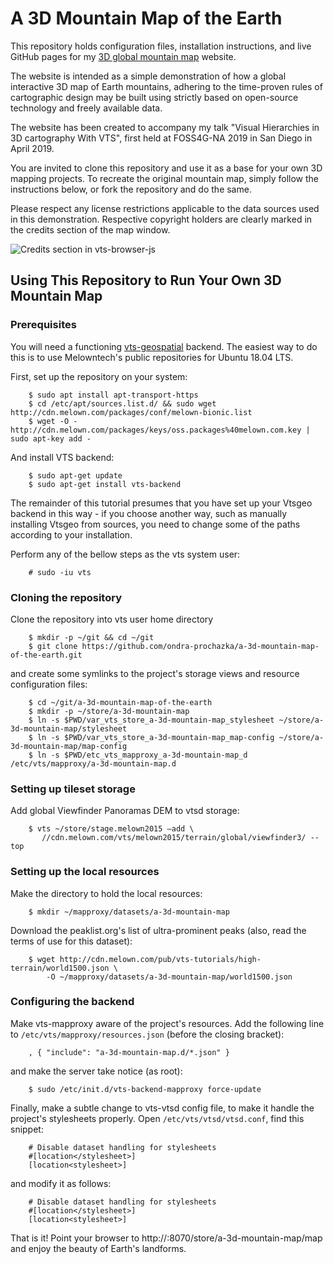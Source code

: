 # A 3D Mountain Map of the Earth

This repository holds configuration files, installation instructions, and
live GitHub pages for my [3D global mountain map][1] website.

The website is intended as a simple demonstration of how a global
interactive 3D map of Earth mountains, adhering to the time-proven rules of
cartographic design may be built using strictly based on open-source
technology and freely available data.

The website has been created to accompany my talk "Visual Hierarchies in 3D
cartography With VTS", first held at FOSS4G-NA 2019 in San Diego in April
2019.

You are invited to clone this repository and use it as a base for your own 3D
mapping projects. To recreate the original mountain map, simply follow the
instructions below, or fork the repository and do the same.

Please respect any license restrictions applicable to the data sources used
in this demonstration. Respective copyright holders are clearly marked in the
credits section of the map window.

![Credits section in vts-browser-js][3]


## Using This Repository to Run Your Own 3D Mountain Map

### Prerequisites 

You will need a functioning [vts-geospatial][2] backend. The easiest way to do this is to
use Melowntech's public repositories for Ubuntu 18.04 LTS.

First, set up the repository on your system:

```
    $ sudo apt install apt-transport-https
    $ cd /etc/apt/sources.list.d/ && sudo wget http://cdn.melown.com/packages/conf/melown-bionic.list
    $ wget -O - http://cdn.melown.com/packages/keys/oss.packages%40melown.com.key | sudo apt-key add -
```

And install VTS backend:

```
    $ sudo apt-get update
    $ sudo apt-get install vts-backend
```

The remainder of this tutorial presumes that you have set up your Vtsgeo
backend in this way - if you choose another way, such as manually installing
Vtsgeo from sources, you need to change some of the paths according to your
installation.

Perform any of the bellow steps as the vts system user:

```
    # sudo -iu vts
```

### Cloning the repository 

Clone the repository into vts user home directory

```
    $ mkdir -p ~/git && cd ~/git
    $ git clone https://github.com/ondra-prochazka/a-3d-mountain-map-of-the-earth.git
```

and create some symlinks to the project's storage views and resource
configuration files:

```
    $ cd ~/git/a-3d-mountain-map-of-the-earth
    $ mkdir -p ~/store/a-3d-mountain-map
    $ ln -s $PWD/var_vts_store_a-3d-mountain-map_stylesheet ~/store/a-3d-mountain-map/stylesheet
    $ ln -s $PWD/var_vts_store_a-3d-mountain-map_map-config ~/store/a-3d-mountain-map/map-config
    $ ln -s $PWD/etc_vts_mapproxy_a-3d-mountain-map_d /etc/vts/mapproxy/a-3d-mountain-map.d
```

### Setting up tileset storage

Add global Viewfinder Panoramas DEM to vtsd storage:

```
    $ vts ~/store/stage.melown2015 –add \ 	          
       //cdn.melown.com/vts/melown2015/terrain/global/viewfinder3/ --top
```

### Setting up the local resources

Make the directory to hold the local resources:

```
    $ mkdir ~/mapproxy/datasets/a-3d-mountain-map
```

Download the peaklist.org's list of ultra-prominent peaks (also, read the
terms of use for this dataset):

```
    $ wget http://cdn.melown.com/pub/vts-tutorials/high-terrain/world1500.json \
        -O ~/mapproxy/datasets/a-3d-mountain-map/world1500.json 
```


### Configuring the backend 

Make vts-mapproxy aware of the project's resources. Add the following line to
`/etc/vts/mapproxy/resources.json` (before the closing bracket):

```
    , { "include": "a-3d-mountain-map.d/*.json" }
```

and make the server take notice (as root):

```
    $ sudo /etc/init.d/vts-backend-mapproxy force-update    
```

Finally, make a subtle change to vts-vtsd config file, to make it handle the project's stylesheets properly.
Open `/etc/vts/vtsd/vtsd.conf`, find this snippet:

```
    # Disable dataset handling for stylesheets
    #[location</stylesheet>]
    [location<stylesheet>]
```

and modify it as follows:

```
    # Disable dataset handling for stylesheets
    #[location</stylesheet>]
    [location<stylesheet>]
```

That is it! Point your browser to http://<your-server>:8070/store/a-3d-mountain-map/map
and enjoy the beauty of Earth's landforms. 


[1]: https://ondra-prochazka.github.io/a-3d-mountain-map-of-the-earth
[2]: https://vtsdocs.melown.com/
[3]: ../blob/master/media/credits.png
